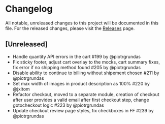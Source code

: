 # Changelog

All notable, unreleased changes to this project will be documented in this file. For the released changes, please visit the [Releases](https://github.com/mirumee/saleor-storefront/releases) page.

## [Unreleased]

- Handle quantity API errors in the cart #199 by @piotrgrundas
- Fix sticky footer, adjust cart overlay to the mocks, cart summary fixes, fix error if no shipping method found #205 by @piotrgrundas
- Disable ability to continue to billing without shipement chosen #211 by @piotrgrundas
- Set max width of images in product description as 100% #220 by @jxltom
- Refactor checkout, moved to a separate module, creation of checkout after user provides a valid email after first checkout step, change gotocheckout logic #223 by @piotrgrundas
- Update checkout review page styles, fix checkboxes in FF #239 by @piotrgrundas
